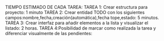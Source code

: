 TIEMPO ESTIMADO DE CADA TAREA:
TAREA 1: Crear estructura para proyecto: 1 minuto
TAREA 2: Crear entidad TODO con los siguientes campos:nombre,fecha,creación(automática),fecha tope,estado: 5 minutos.
TAREA 3: Crear interfaz para añadir elementos a la lista y visualizar el listado: 2 horas.
TAREA 4:Posibilidad de marcar como realizada la tarea y diferenciar visualmente de las pendientes:

